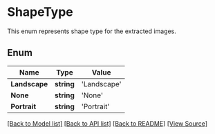 # ShapeType
This enum represents shape type for the extracted images.

## Enum
Name | Type | Value
------------ | ------------- | -------------
**Landscape** | **string** | 'Landscape'
**None** | **string** | 'None'
**Portrait** | **string** | 'Portrait'

[[Back to Model list]](../README.md#documentation-for-models) [[Back to API list]](../README.md#documentation-for-api-endpoints) [[Back to README]](../README.md) [[View Source]](../src/models/shapeType.ts)


